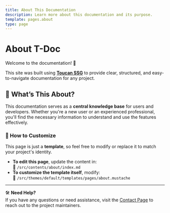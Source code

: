 ```yaml
---
title: About This Documentation
description: Learn more about this documentation and its purpose.
template: pages.about
type: page
---
```


# About T-Doc

Welcome to the documentation! 🎉

This site was built using **[Toucan SSG](https://toucansites.com)** to provide clear, structured, and easy-to-navigate documentation for any project.

## 📖 What’s This About?

This documentation serves as a **central knowledge base** for users and developers. Whether you're a new user or an experienced professional, you'll find the necessary information to understand and use the features effectively.

### 🚀 How to Customize

This page is just a **template**, so feel free to modify or replace it to match your project's identity.

- **To edit this page**, update the content in:  
  📂 `/src/contents/about/index.md`
- **To customize the template itself**, modify:  
  📂 `/src/themes/default/templates/pages/about.mustache`

---

🛠 **Need Help?**  
If you have any questions or need assistance, visit the [Contact Page](/contact) to reach out to the project maintainers.
